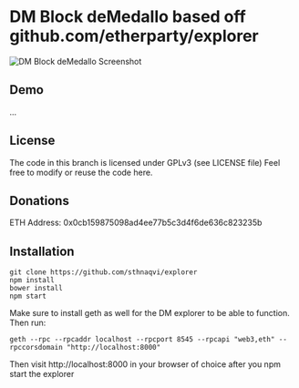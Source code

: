 # DM Block deMedallo based off github.com/etherparty/explorer

![DM Block deMedallo Screenshot](https://i.imgur.com/FHtPef2.jpg)

## Demo
...

## License

The code in this branch is licensed under GPLv3 (see LICENSE file)
Feel free to modify or reuse the code here.

## Donations

ETH Address: 0x0cb159875098ad4ee77b5c3d4f6de636c823235b

## Installation

```
git clone https://github.com/sthnaqvi/explorer
npm install
bower install
npm start
```

Make sure to install geth as well for the DM explorer to be able to function. Then run:
```
geth --rpc --rpcaddr localhost --rpcport 8545 --rpcapi "web3,eth" --rpccorsdomain "http://localhost:8000"
```

Then visit http://localhost:8000 in your browser of choice after you npm start the explorer
